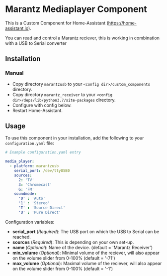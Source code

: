 # Marantz Mediaplayer Component
This is a Custom Component for Home-Assistant (https://home-assistant.io).

You can read and control a Marantz reciever, this is working in combination with a USB to Serial converter

## Installation

### Manual
- Copy directory `marantzusb` to your `<config dir>/custom_components` directory.
- Copy directory `marantz_receiver` to your `<config dir>/deps/lib/python3.7/site-packages` directory.
- Configure with config below.
- Restart Home-Assistant.

## Usage
To use this component in your installation, add the following to your `configuration.yaml` file:

```yaml
# Example configuration.yaml entry

media_player: 
  - platform: marantzusb
    serial_port: /dev/ttyUSB0
    sources:
      2: 'TV'
      3: 'Chromecast'
      G: 'FM'
    soundmode:
      '0' : 'Auto'
      '1' : 'Stereo'
      'T' : 'Source Direct'
      'U' : 'Pure Direct'
```

Configuration variables:

- **serial_port** (*Required*): The USB port on which the USB to Serial can be reached.
- **sources** (*Required*): This is depending on your own set-up.
- **name** (*Optional*): Name of the device. (default = 'Marantz Receiver')
- **min_volume** (*Optional*): Minimal volume of the reciever, will also appear on the volume slider from 0-100% (default = '-71')
- **max_volume** (*Optional*): Maximal volume of the reciever, will also appear on the volume slider from 0-100%  (default = '-1')
